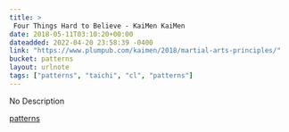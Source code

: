 ```yaml
---
title: > 
 Four Things Hard to Believe - KaiMen KaiMen
date: 2018-05-11T03:10:20+00:00
dateadded: 2022-04-20 23:58:39 -0400
link: "https://www.plumpub.com/kaimen/2018/martial-arts-principles/"
bucket: patterns
layout: urlnote
tags: ["patterns", "taichi", "cl", "patterns"]
--- 
```

No Description
 <!-- end excerpt --> 
<div class='bucket'><a class='internal-link' href='/buckets/patterns'>patterns</a></div> 
